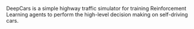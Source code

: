 DeepCars is a simple highway traffic simulator for training Reinforcement Learning agents to perform the high-level decision making on self-driving cars.
